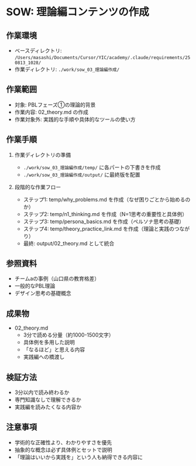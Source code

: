 # SOW: 理論編コンテンツの作成

## 作業環境
- ベースディレクトリ: `/Users/masashi/Documents/Cursor/YIC/academy/.claude/requirements/250813_1028/`
- 作業ディレクトリ: `./work/sow_03_理論編作成/`

## 作業範囲
- 対象: PBLフェーズ①の理論的背景
- 作業内容: 02_theory.md の作成
- 作業対象外: 実践的な手順や具体的なツールの使い方

## 作業手順
1. 作業ディレクトリの準備
   - `./work/sow_03_理論編作成/temp/` に各パートの下書きを作成
   - `./work/sow_03_理論編作成/output/` に最終版を配置

2. 段階的な作業フロー
   - ステップ1: temp/why_problems.md を作成（なぜ困りごとから始めるのか）
   - ステップ2: temp/n1_thinking.md を作成（N=1思考の重要性と具体例）
   - ステップ3: temp/persona_basics.md を作成（ペルソナ思考の基礎）
   - ステップ4: temp/theory_practice_link.md を作成（理論と実践のつながり）
   - 最終: output/02_theory.md として統合

## 参照資料
- チームaの事例（山口県の教育格差）
- 一般的なPBL理論
- デザイン思考の基礎概念

## 成果物
- 02_theory.md
  - 3分で読める分量（約1000-1500文字）
  - 具体例を多用した説明
  - 「なるほど」と思える内容
  - 実践編への橋渡し

## 検証方法
- 3分以内で読み終わるか
- 専門知識なしで理解できるか
- 実践編を読みたくなる内容か

## 注意事項
- 学術的な正確性より、わかりやすさを優先
- 抽象的な概念は必ず具体例とセットで説明
- 「理論はいいから実践を」という人も納得できる内容に
